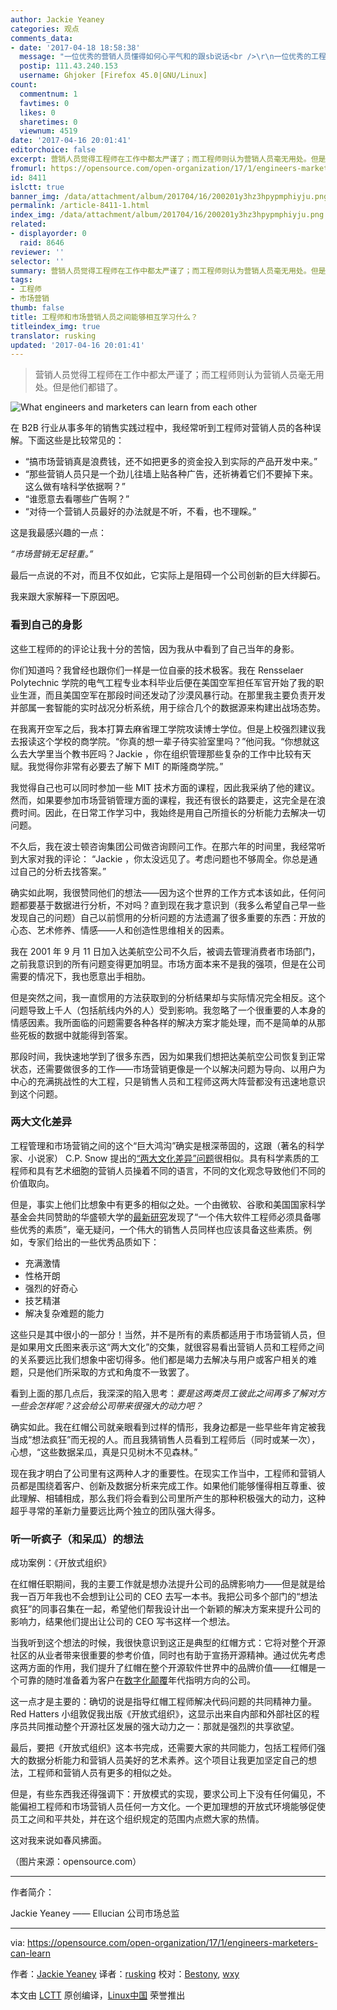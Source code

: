 ```yaml
---
author: Jackie Yeaney
categories: 观点
comments_data:
- date: '2017-04-18 18:58:38'
  message: "一位优秀的营销人员懂得如何心平气和的跟sb说话<br />\r\n一位优秀的工程师可以让sb心平气和的和自己说话；"
  postip: 111.43.240.153
  username: Ghjoker [Firefox 45.0|GNU/Linux]
count:
  commentnum: 1
  favtimes: 0
  likes: 0
  sharetimes: 0
  viewnum: 4519
date: '2017-04-16 20:01:41'
editorchoice: false
excerpt: 营销人员觉得工程师在工作中都太严谨了；而工程师则认为营销人员毫无用处。但是他们都错了。
fromurl: https://opensource.com/open-organization/17/1/engineers-marketers-can-learn
id: 8411
islctt: true
banner_img: /data/attachment/album/201704/16/200201y3hz3hpypmphiyju.png
permalink: /article-8411-1.html
index_img: /data/attachment/album/201704/16/200201y3hz3hpypmphiyju.png.thumb.jpg
related:
- displayorder: 0
  raid: 8646
reviewer: ''
selector: ''
summary: 营销人员觉得工程师在工作中都太严谨了；而工程师则认为营销人员毫无用处。但是他们都错了。
tags:
- 工程师
- 市场营销
thumb: false
title: 工程师和市场营销人员之间能够相互学习什么？
titleindex_img: true
translator: rusking
updated: '2017-04-16 20:01:41'
---
```



> 
> 营销人员觉得工程师在工作中都太严谨了；而工程师则认为营销人员毫无用处。但是他们都错了。
> 
> 
> 


![What engineers and marketers can learn from each other](/data/attachment/album/201704/16/200201y3hz3hpypmphiyju.png "What engineers and marketers can learn from each other")


在 B2B 行业从事多年的销售实践过程中，我经常听到工程师对营销人员的各种误解。下面这些是比较常见的：


* “搞市场营销真是浪费钱，还不如把更多的资金投入到实际的产品开发中来。”
* “那些营销人员只是一个劲儿往墙上贴各种广告，还祈祷着它们不要掉下来。这么做有啥科学依据啊？”
* “谁愿意去看哪些广告啊？”
* “对待一个营销人员最好的办法就是不听，不看，也不理睬。”


这是我最感兴趣的一点：


*“市场营销无足轻重。”*


最后一点说的不对，而且不仅如此，它实际上是阻碍一个公司创新的巨大绊脚石。


我来跟大家解释一下原因吧。


### 看到自己的身影


这些工程师的的评论让我十分的苦恼，因为我从中看到了自己当年的身影。


你们知道吗？我曾经也跟你们一样是一位自豪的技术极客。我在 Rensselaer Polytechnic 学院的电气工程专业本科毕业后便在美国空军担任军官开始了我的职业生涯，而且美国空军在那段时间还发动了沙漠风暴行动。在那里我主要负责开发并部属一套智能的实时战况分析系统，用于综合几个的数据源来构建出战场态势。


在我离开空军之后，我本打算去麻省理工学院攻读博士学位。但是上校强烈建议我去报读这个学校的商学院。“你真的想一辈子待实验室里吗？”他问我。“你想就这么去大学里当个教书匠吗？Jackie ，你在组织管理那些复杂的工作中比较有天赋。我觉得你非常有必要去了解下 MIT 的斯隆商学院。”


我觉得自己也可以同时参加一些 MIT 技术方面的课程，因此我采纳了他的建议。然而，如果要参加市场营销管理方面的课程，我还有很长的路要走，这完全是在浪费时间。因此，在日常工作学习中，我始终是用自己所擅长的分析能力去解决一切问题。


不久后，我在波士顿咨询集团公司做咨询顾问工作。在那六年的时间里，我经常听到大家对我的评论： “Jackie ，你太没远见了。考虑问题也不够周全。你总是通过自己的分析去找答案。”


确实如此啊，我很赞同他们的想法——因为这个世界的工作方式本该如此，任何问题都要基于数据进行分析，不对吗？直到现在我才意识到（我多么希望自己早一些发现自己的问题）自己以前惯用的分析问题的方法遗漏了很多重要的东西：开放的心态、艺术修养、情感——人和创造性思维相关的因素。


我在 2001 年 9 月 11 日加入达美航空公司不久后，被调去管理消费者市场部门，之前我意识到的所有问题变得更加明显。市场方面本来不是我的强项，但是在公司需要的情况下，我也愿意出手相肋。


但是突然之间，我一直惯用的方法获取到的分析结果却与实际情况完全相反。这个问题导致上千人（包括航线内外的人）受到影响。我忽略了一个很重要的人本身的情感因素。我所面临的问题需要各种各样的解决方案才能处理，而不是简单的从那些死板的数据中就能得到答案。


那段时间，我快速地学到了很多东西，因为如果我们想把达美航空公司恢复到正常状态，还需要做很多的工作——市场营销更像是一个以解决问题为导向、以用户为中心的充满挑战性的大工程，只是销售人员和工程师这两大阵营都没有迅速地意识到这个问题。


### 两大文化差异


工程管理和市场营销之间的这个“巨大鸿沟”确实是根深蒂固的，这跟（著名的科学家、小说家） C.P. Snow 提出的[“两大文化差异”问题](https://en.wikipedia.org/wiki/The_Two_Cultures#Implications_and_influence)很相似。具有科学素质的工程师和具有艺术细胞的营销人员操着不同的语言，不同的文化观念导致他们不同的价值取向。


但是，事实上他们比想象中有更多的相似之处。一个由微软、谷歌和美国国家科学基金会共同赞助的华盛顿大学的[最新研究](https://faculty.washington.edu/ajko/papers/Li2015GreatEngineers.pdf)发现了“一个伟大软件工程师必须具备哪些优秀的素质”，毫无疑问，一个伟大的销售人员同样也应该具备这些素质。例如，专家们给出的一些优秀品质如下：


* 充满激情
* 性格开朗
* 强烈的好奇心
* 技艺精湛
* 解决复杂难题的能力


这些只是其中很小的一部分！当然，并不是所有的素质都适用于市场营销人员，但是如果用文氏图来表示这“两大文化”的交集，就很容易看出营销人员和工程师之间的关系要远比我们想象中密切得多。他们都是竭力去解决与用户或客户相关的难题，只是他们所采取的方式和角度不一致罢了。


看到上面的那几点后，我深深的陷入思考：*要是这两类员工彼此之间再多了解对方一些会怎样呢？这会给公司带来很强大的动力吧？*


确实如此。我在红帽公司就亲眼看到过样的情形，我身边都是一些早些年肯定被我当成“想法疯狂”而无视的人。而且我猜销售人员看到工程师后（同时或某一次），心想，“这些数据呆瓜，真是只见树木不见森林。”


现在我才明白了公司里有这两种人才的重要性。在现实工作当中，工程师和营销人员都是围绕着客户、创新及数据分析来完成工作。如果他们能够懂得相互尊重、彼此理解、相辅相成，那么我们将会看到公司里所产生的那种积极强大的动力，这种超乎寻常的革新力量要远比两个独立的团队强大得多。


### 听一听疯子（和呆瓜）的想法


成功案例：《开放式组织》


在红帽任职期间，我的主要工作就是想办法提升公司的品牌影响力——但是就是给我一百万年我也不会想到让公司的 CEO 去写一本书。我把公司多个部门的“想法疯狂”的同事召集在一起，希望他们帮我设计出一个新颖的解决方案来提升公司的影响力，结果他们提出让公司的 CEO 写书这样一个想法。


当我听到这个想法的时候，我很快意识到这正是典型的红帽方式：它将对整个开源社区的从业者带来很重要的参考价值，同时也有助于宣扬开源精神。通过优先考虑这两方面的作用，我们提升了红帽在整个开源软件世界中的品牌价值——红帽是一个可靠的随时准备着为客户在[数字化颠覆](https://opensource.com/open-organization/16/7/future-belongs-open-leaders)年代指明方向的公司。


这一点才是主要的：确切的说是指导红帽工程师解决代码问题的共同精神力量。 Red Hatters 小组敦促我出版《开放式组织》，这显示出来自内部和外部社区的程序员共同推动整个开源社区发展的强大动力之一：那就是强烈的共享欲望。


最后，要把《开放式组织》这本书完成，还需要大家的共同能力，包括工程师们强大的数据分析能力和营销人员美好的艺术素养。这个项目让我更加坚定自己的想法，工程师和营销人员有更多的相似之处。


但是，有些东西我还得强调下：开放模式的实现，要求公司上下没有任何偏见，不能偏袒工程师和市场营销人员任何一方文化。一个更加理想的开放式环境能够促使员工之间和平共处，并在这个组织规定的范围内点燃大家的热情。


这对我来说如春风拂面。


（图片来源：opensource.com）




---


作者简介：


Jackie Yeaney —— Ellucian 公司市场总监




---


via: <https://opensource.com/open-organization/17/1/engineers-marketers-can-learn>


作者：[Jackie Yeaney](https://opensource.com/users/jackie-yeaney) 译者：[rusking](https://github.com/rusking) 校对：[Bestony](https://github.com/Bestony), [wxy](https://github.com/wxy)


本文由 [LCTT](https://github.com/LCTT/TranslateProject) 原创编译，[Linux中国](https://linux.cn/) 荣誉推出